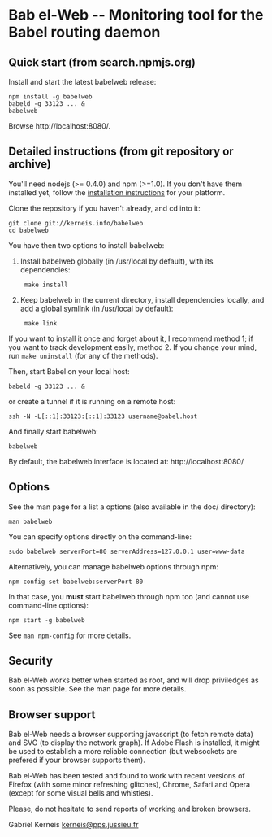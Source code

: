 Bab el-Web -- Monitoring tool for the Babel routing daemon
==========================================================

Quick start  (from search.npmjs.org)
-----------

Install and start the latest babelweb release:

    npm install -g babelweb
    babeld -g 33123 ... &
    babelweb

Browse http://localhost:8080/.

Detailed instructions (from git repository or archive)
---------------------

You'll need nodejs (>= 0.4.0) and npm (>=1.0).  If you don't have them
installed yet, follow the [installation
instructions](https://github.com/joyent/node/wiki/Installation) for your
platform.

Clone the repository if you haven't already, and cd into it:

    git clone git://kerneis.info/babelweb
    cd babelweb

You have then two options to install babelweb:

1. Install babelweb globally (in /usr/local by default), with its dependencies:

        make install

2. Keep babelweb in the current directory, install dependencies locally, and
   add a global symlink (in /usr/local by default):

        make link

If you want to install it once and forget about it, I recommend method 1; if
you want to track development easily, method 2.  If you change your mind, run
`make uninstall` (for any of the methods).

Then, start Babel on your local host:

    babeld -g 33123 ... &

or create a tunnel if it is running on a remote host:

    ssh -N -L[::1]:33123:[::1]:33123 username@babel.host

And finally start babelweb:

    babelweb

By default, the babelweb interface is located at:
http://localhost:8080/

Options
-------

See the man page for a list a options (also available in the doc/ directory):

    man babelweb

You can specify options directly on the command-line:

    sudo babelweb serverPort=80 serverAddress=127.0.0.1 user=www-data

Alternatively, you can manage babelweb options through npm:

    npm config set babelweb:serverPort 80

In that case, you **must** start babelweb through npm too (and cannot use
command-line options):

    npm start -g babelweb

See `man npm-config` for more details.

Security
--------
 
Bab el-Web works better when started as root, and will drop priviledges as soon
as possible.  See the man page for more details.

Browser support
---------------

Bab el-Web needs a browser supporting javascript (to fetch remote data)
and SVG (to display the network graph).  If Adobe Flash is installed, it
might be used to establish a more reliable connection (but websockets
are prefered if your browser supports them).

Bab el-Web has been tested and found to work with recent versions of Firefox
(with some minor refreshing glitches), Chrome, Safari and Opera (except for
some visual bells and whistles).

Please, do not hesitate to send reports of working and broken browsers.

Gabriel Kerneis <kerneis@pps.jussieu.fr>

